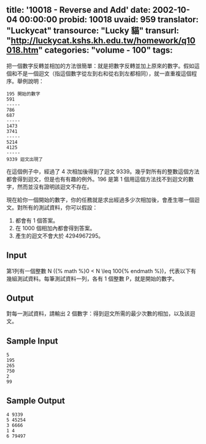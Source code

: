 title: '10018 - Reverse and Add'
date: 2002-10-04 00:00:00
probid: 10018
uvaid: 959
translator: "Luckycat"
transource: "Lucky 貓"
transurl: "http://luckycat.kshs.kh.edu.tw/homework/q10018.htm"
categories: "volume - 100"
tags:
---

把一個數字反轉並相加的方法很簡單：就是把數字反轉並加上原來的數字。假如這個和不是一個迴文（指這個數字從左到右和從右到左都相同），就一直重複這個程序。舉例說明：

	195 開始的數字
	591
	-----
	786
	687
	-----
	1473
	3741
	-----
	5214
	4125
	-----
	9339 迴文出現了

在這個例子中，經過了 4 次相加後得到了迴文 9339。幾乎對所有的整數這個方法都會得到迴文，但是也有有趣的例外。196 是第 1 個用這個方法找不到迴文的數字，然而並沒有證明該迴文不存在。

現在給你一個開始的數字，你的任務就是求出經過多少次相加後，會產生哪一個迴文。對所有的測試資料，你可以假設：

1. 都會有 1 個答案。
2. 在 1000 個相加內都會得到答案。
3. 產生的迴文不會大於 4294967295。

## Input ##

第1列有一個整數 N ({% math %}0 < N \leq 100{% endmath %})，代表以下有幾組測試資料。每筆測試資料一列，各有 1 個整數 P，就是開始的數字。

## Output ##

對每一測試資料，請輸出 2 個數字：得到迴文所需的最少次數的相加，以及該迴文。

## Sample Input ##

	5
	195
	265
	750
	2
	99

## Sample Output ##

	4 9339
	5 45254
	3 6666
	1 4
	6 79497